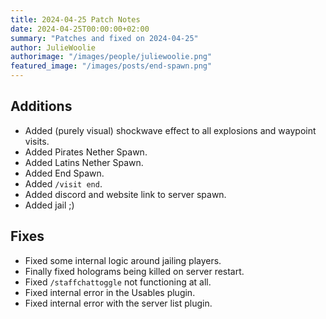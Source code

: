 ```yaml
---
title: 2024-04-25 Patch Notes
date: 2024-04-25T00:00:00+02:00
summary: "Patches and fixed on 2024-04-25"
author: JulieWoolie
authorimage: "/images/people/juliewoolie.png"
featured_image: "/images/posts/end-spawn.png"
---
```


## Additions
- Added (purely visual) shockwave effect to all explosions and waypoint visits.
- Added Pirates Nether Spawn.
- Added Latins Nether Spawn.
- Added End Spawn.
- Added `/visit end`.
- Added discord and website link to server spawn.
- Added jail ;)

## Fixes
- Fixed some internal logic around jailing players.
- Finally fixed holograms being killed on server restart.
- Fixed `/staffchattoggle` not functioning at all.
- Fixed internal error in the Usables plugin.
- Fixed internal error with the server list plugin.
